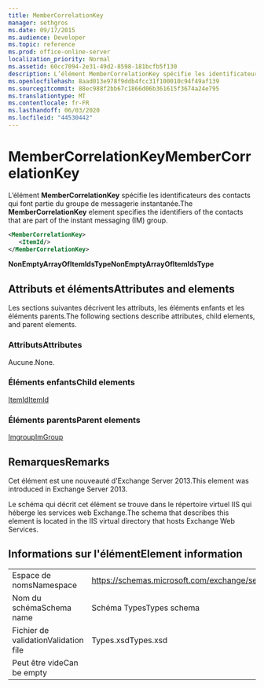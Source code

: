 ```yaml
---
title: MemberCorrelationKey
manager: sethgros
ms.date: 09/17/2015
ms.audience: Developer
ms.topic: reference
ms.prod: office-online-server
localization_priority: Normal
ms.assetid: 60cc7094-2e31-49d2-8598-181bcfb5f130
description: L’élément MemberCorrelationKey spécifie les identificateurs des contacts qui font partie du groupe de messagerie instantanée.
ms.openlocfilehash: 8aad013e978f9ddb4fcc31f100010c94f49af139
ms.sourcegitcommit: 88ec988f2bb67c1866d06b361615f3674a24e795
ms.translationtype: MT
ms.contentlocale: fr-FR
ms.lasthandoff: 06/03/2020
ms.locfileid: "44530442"
---
```

# <a name="membercorrelationkey"></a><span data-ttu-id="71a32-103">MemberCorrelationKey</span><span class="sxs-lookup"><span data-stu-id="71a32-103">MemberCorrelationKey</span></span>

<span data-ttu-id="71a32-104">L’élément **MemberCorrelationKey** spécifie les identificateurs des contacts qui font partie du groupe de messagerie instantanée.</span><span class="sxs-lookup"><span data-stu-id="71a32-104">The **MemberCorrelationKey** element specifies the identifiers of the contacts that are part of the instant messaging (IM) group.</span></span> 
  
```XML
<MemberCorrelationKey>
   <ItemId/>
</MemberCorrelationKey>
```

<span data-ttu-id="71a32-105">**NonEmptyArrayOfItemIdsType**</span><span class="sxs-lookup"><span data-stu-id="71a32-105">**NonEmptyArrayOfItemIdsType**</span></span>

## <a name="attributes-and-elements"></a><span data-ttu-id="71a32-106">Attributs et éléments</span><span class="sxs-lookup"><span data-stu-id="71a32-106">Attributes and elements</span></span>

<span data-ttu-id="71a32-107">Les sections suivantes décrivent les attributs, les éléments enfants et les éléments parents.</span><span class="sxs-lookup"><span data-stu-id="71a32-107">The following sections describe attributes, child elements, and parent elements.</span></span>
  
### <a name="attributes"></a><span data-ttu-id="71a32-108">Attributs</span><span class="sxs-lookup"><span data-stu-id="71a32-108">Attributes</span></span>

<span data-ttu-id="71a32-109">Aucune.</span><span class="sxs-lookup"><span data-stu-id="71a32-109">None.</span></span>
  
### <a name="child-elements"></a><span data-ttu-id="71a32-110">Éléments enfants</span><span class="sxs-lookup"><span data-stu-id="71a32-110">Child elements</span></span>

[<span data-ttu-id="71a32-111">ItemId</span><span class="sxs-lookup"><span data-stu-id="71a32-111">ItemId</span></span>](itemid.md)
  
### <a name="parent-elements"></a><span data-ttu-id="71a32-112">Éléments parents</span><span class="sxs-lookup"><span data-stu-id="71a32-112">Parent elements</span></span>

[<span data-ttu-id="71a32-113">Imgroup</span><span class="sxs-lookup"><span data-stu-id="71a32-113">ImGroup</span></span>](imgroup.md)
  
## <a name="remarks"></a><span data-ttu-id="71a32-114">Remarques</span><span class="sxs-lookup"><span data-stu-id="71a32-114">Remarks</span></span>

<span data-ttu-id="71a32-115">Cet élément est une nouveauté d'Exchange Server 2013.</span><span class="sxs-lookup"><span data-stu-id="71a32-115">This element was introduced in Exchange Server 2013.</span></span>
  
<span data-ttu-id="71a32-116">Le schéma qui décrit cet élément se trouve dans le répertoire virtuel IIS qui héberge les services web Exchange.</span><span class="sxs-lookup"><span data-stu-id="71a32-116">The schema that describes this element is located in the IIS virtual directory that hosts Exchange Web Services.</span></span>
  
## <a name="element-information"></a><span data-ttu-id="71a32-117">Informations sur l'élément</span><span class="sxs-lookup"><span data-stu-id="71a32-117">Element information</span></span>

|||
|:-----|:-----|
|<span data-ttu-id="71a32-118">Espace de noms</span><span class="sxs-lookup"><span data-stu-id="71a32-118">Namespace</span></span>  <br/> |https://schemas.microsoft.com/exchange/services/2006/types  <br/> |
|<span data-ttu-id="71a32-119">Nom du schéma</span><span class="sxs-lookup"><span data-stu-id="71a32-119">Schema name</span></span>  <br/> |<span data-ttu-id="71a32-120">Schéma Types</span><span class="sxs-lookup"><span data-stu-id="71a32-120">Types schema</span></span>  <br/> |
|<span data-ttu-id="71a32-121">Fichier de validation</span><span class="sxs-lookup"><span data-stu-id="71a32-121">Validation file</span></span>  <br/> |<span data-ttu-id="71a32-122">Types.xsd</span><span class="sxs-lookup"><span data-stu-id="71a32-122">Types.xsd</span></span>  <br/> |
|<span data-ttu-id="71a32-123">Peut être vide</span><span class="sxs-lookup"><span data-stu-id="71a32-123">Can be empty</span></span>  <br/> ||
   

